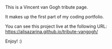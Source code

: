 This is a Vincent van Gogh tribute page.

It makes up the first part of my coding portfolio.

You can see this project live at the following URL:
https://alisazarina.github.io/tribute-vangogh/

Enjoy! :)


